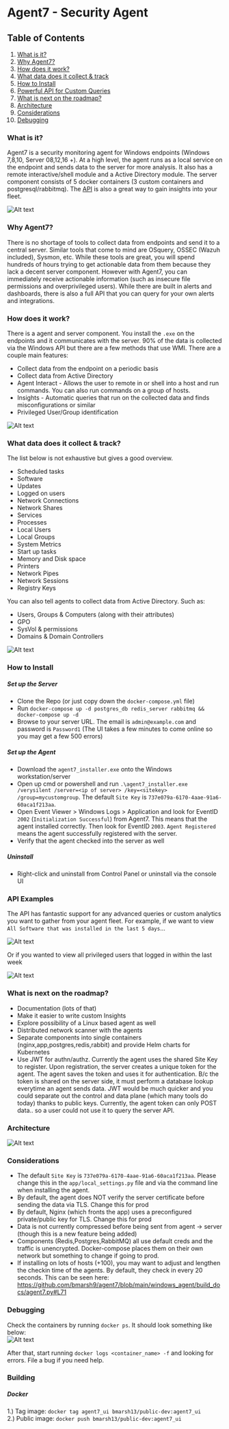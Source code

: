 # Agent7 - Security Agent

## Table of Contents
1. [What is it?](#what-is-it)
2. [Why Agent7?](#why-agent7)
3. [How does it work?](#how-does-it-work)
4. [What data does it collect & track](#What-data-does-it-collect--track)
5. [How to Install](#how-to-install)
6. [Powerful API for Custom Queries](#api-examples)
7. [What is next on the roadmap?](#what-is-next-on-the-roadmap)
8. [Architecture](#Architecture)
9. [Considerations](#considerations)  
10. [Debugging](#debugging)  


### What is it?
Agent7 is a security monitoring agent for Windows endpoints (Windows 7,8,10, Server 08,12,16 +). At a high level, the agent runs as a local service on the endpoint and sends data to the server for more analysis. It also has a remote interactive/shell module and a Active Directory module. The server component consists of 5 docker containers (3 custom containers and postgresql/rabbitmq). The [API](#api-examples) is also a great way to gain insights into your fleet.

![Alt text](photos/a7_dash.PNG?raw=true "Dashboard")  

### Why Agent7?
There is no shortage of tools to collect data from endpoints and send it to a central server. Similar tools that come to mind are OSquery, OSSEC (Wazuh included), Sysmon, etc. While these tools are great, you will spend hundreds of hours trying to get actionable data from them because they lack a decent server component. However with Agent7, you can immediately receive actionable information (such as insecure file permissions and overprivileged users). While there are built in alerts and dashboards, there is also a full API that you can query for your own alerts and integrations.

### How does it work?
There is a agent and server component. You install the `.exe` on the endpoints and it communicates with the server. 90% of the data is collected via the Windows API but there are a few methods that use WMI. There are a couple main features:  
+ Collect data from the endpoint on a periodic basis
+ Collect data from Active Directory  
+ Agent Interact - Allows the user to remote in or shell into a host and run commands. You can also run commands on a group of hosts.  
+ Insights - Automatic queries that run on the collected data and finds misconfigurations or similar
+ Privileged User/Group identification

![Alt text](photos/a7_map.PNG?raw=true "Logon Map")  

### What data does it collect & track?
The list below is not exhaustive but gives a good overview.   
+ Scheduled tasks  
+ Software  
+ Updates  
+ Logged on users  
+ Network Connections  
+ Network Shares  
+ Services  
+ Processes  
+ Local Users  
+ Local Groups  
+ System Metrics  
+ Start up tasks  
+ Memory and Disk space  
+ Printers  
+ Network Pipes  
+ Network Sessions  
+ Registry Keys  

You can also tell agents to collect data from Active Directory. Such as:  
+ Users, Groups & Computers (along with their attributes)    
+ GPO  
+ SysVol & permissions  
+ Domains & Domain Controllers  

![Alt text](photos/a7_1.PNG?raw=true "Sch Tasks")  

### How to Install  
##### Set up the Server  
+ Clone the Repo (or just copy down the `docker-compose.yml` file)  
+ Run `docker-compose up -d postgres_db redis_server rabbitmq && docker-compose up -d`  
+ Browse to your server URL. The email is `admin@example.com` and password is `Password1` (The UI takes a few minutes to come online so you may get a few 500 errors)  

##### Set up the Agent  
+ Download the `agent7_installer.exe` onto the Windows workstation/server  
+ Open up cmd or powershell and run `.\agent7_installer.exe /verysilent /server=<ip of server> /key=<sitekey> /group=mycustomgroup`. The default `Site Key` is `737e079a-6170-4aae-91a6-60aca1f213aa`.  
+ Open Event Viewer > Windows Logs > Application and look for EventID `2002` (`Initialization Successful`) from Agent7. This means that the agent installed correctly. Then look for EventID `2003`. `Agent Registered` means the agent successfully registered with the server.
+ Verify that the agent checked into the server as well
##### Uninstall  
+ Right-click and uninstall from Control Panel or uninstall via the console UI

### API Examples  
The API has fantastic support for any advanced queries or custom analytics you want to gather from your agent fleet. For example, if we want to view `All Software that was installed in the last 5 days`...  

![Alt text](photos/a7_api.PNG?raw=true "API")  

Or if you wanted to view all privileged users that logged in within the last week  

![Alt text](photos/a7_api_2.PNG?raw=true "API")  

### What is next on the roadmap?  
+ Documentation (lots of that)  
+ Make it easier to write custom Insights  
+ Explore possibility of a Linux based agent as well  
+ Distributed network scanner with the agents  
+ Separate components into single containers (nginx,app,postgres,redis,rabbit) and provide Helm charts for Kubernetes  
+ Use JWT for authn/authz. Currently the agent uses the shared Site Key to register. Upon registration, the server creates a unique token for the agent. The agent saves the token and uses it for authentication. B/c the token is shared on the server side, it must perform a database lookup everytime an agent sends data. JWT would be much quicker and you could separate out the control and data plane (which many tools do today) thanks to public keys. Currently, the agent token can only POST data.. so a user could not use it to query the server API.

### Architecture
![Alt text](photos/agent7_arch.PNG?raw=true "Architecture")  

### Considerations 
+ The default `Site Key` is `737e079a-6170-4aae-91a6-60aca1f213aa`. Please change this in the `app/local_settings.py` file and via the command line when installing the agent.  
+ By default, the agent does NOT verify the server certificate before sending the data via TLS. Change this for prod  
+ By default, Nginx (which fronts the app) uses a preconfigured private/public key for TLS. Change this for prod    
+ Data is not currently compressed before being sent from agent -> server (though this is a new feature being added)  
+ Components (Redis,Postgres,RabbitMQ) all use default creds and the traffic is unencrypted. Docker-compose places them on their own network but something to change if going to prod.  
+ If installing on lots of hosts (+100), you may want to adjust and lengthen the checkin time of the agents. By default, they check in every 20 seconds. This can be seen here:
https://github.com/bmarsh9/agent7/blob/main/windows_agent/build_docs/agent7.py#L71  

### Debugging  
Check the containers by running `docker ps`. It should look something like below:  
![Alt text](photos/a7_docker_status.PNG?raw=true "Docker ps")  

After that, start running `docker logs <container_name> -f` and looking for errors. File a bug if you need help.  


### Building  
##### Docker  
1.) Tag image: `docker tag agent7_ui bmarsh13/public-dev:agent7_ui`  
2.) Public image: `docker push bmarsh13/public-dev:agent7_ui`  


